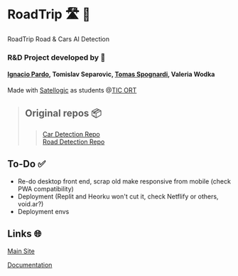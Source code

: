 # RoadTrip 🛣 🚙
RoadTrip Road &amp; Cars AI Detection

### R&D Project developed by 👥
#### [Ignacio Pardo](https://github.com/IgnacioPardo), Tomislav Separovic, [Tomas Spognardi](https://github.com/Sponja-), Valeria Wodka

Made with [Satellogic](https://satellogic.com) as students @[TIC ORT](https://github.com/TIC-ORT)


>## Original repos 📦
>> [Car Detection Repo](https://github.com/Sponja-/br6a-2018-satellogic-cars)  
>> [Road Detection Repo](https://github.com/IgnacioPardo/br6a-2018-satellogic-streets)

## To-Do ✅

- Re-do desktop front end, scrap old make responsive from mobile (check PWA compatibility)
- Deployment (Replit and Heorku won't cut it, check Netflify or others, void.ar?)
- Deployment envs


## Links 🌐

[Main Site](https://ignaciopardo.github.io/RoadTrip/)

[Documentation](https://ignaciopardo.github.io/RoadTrip/docs)
